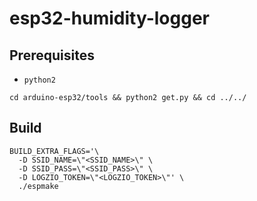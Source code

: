 # esp32-humidity-logger

## Prerequisites

- `python2`

```
cd arduino-esp32/tools && python2 get.py && cd ../../
```

## Build

```
BUILD_EXTRA_FLAGS='\
  -D SSID_NAME=\"<SSID_NAME>\" \
  -D SSID_PASS=\"<SSID_PASS>\" \
  -D LOGZIO_TOKEN=\"<LOGZIO_TOKEN>\"' \
  ./espmake
```
